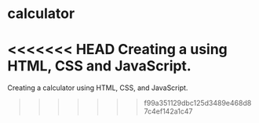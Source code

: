 # calculator
<<<<<<< HEAD
Creating a using HTML, CSS and JavaScript.
=======
Creating a calculator using HTML, CSS, and JavaScript.
>>>>>>> f99a351129dbc125d3489e468d87c4ef142a1c47
